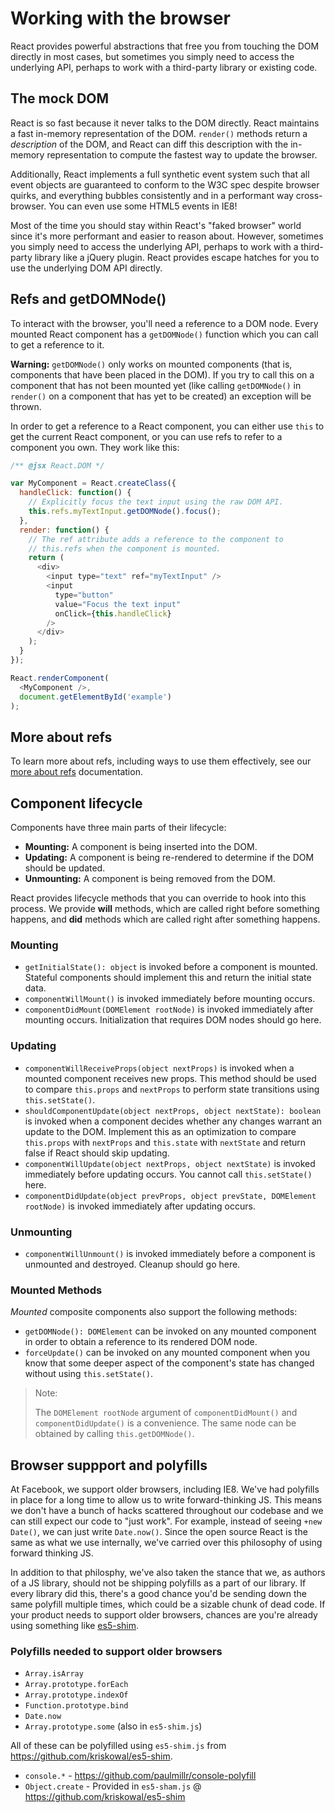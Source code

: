 # Working with the browser

React provides powerful abstractions that free you from touching the DOM directly in most cases, but sometimes you simply need to access the underlying API, perhaps to work with a third-party library or existing code.

## The mock DOM

React is so fast because it never talks to the DOM directly. React maintains a fast in-memory representation of the DOM. `render()` methods return a *description* of the DOM, and React can diff this description with the in-memory representation to compute the fastest way to update the browser.

Additionally, React implements a full synthetic event system such that all event objects are guaranteed to conform to the W3C spec despite browser quirks, and everything bubbles consistently and in a performant way cross-browser. You can even use some HTML5 events in IE8!

Most of the time you should stay within React's "faked browser" world since it's more performant and easier to reason about. However, sometimes you simply need to access the underlying API, perhaps to work with a third-party library like a jQuery plugin. React provides escape hatches for you to use the underlying DOM API directly.

## Refs and getDOMNode()

To interact with the browser, you'll need a reference to a DOM node. Every mounted React component has a `getDOMNode()` function which you can call to get a reference to it.

**Warning:** `getDOMNode()` only works on mounted components (that is, components that have been placed in the DOM). If you try to call this on a component that has not been mounted yet (like calling `getDOMNode()` in `render()` on a component that has yet to be created) an exception will be thrown.

In order to get a reference to a React component, you can either use `this` to get the current React component, or you can use refs to refer to a component you own. They work like this:

```javascript
/** @jsx React.DOM */

var MyComponent = React.createClass({
  handleClick: function() {
    // Explicitly focus the text input using the raw DOM API.
    this.refs.myTextInput.getDOMNode().focus();
  },
  render: function() {
    // The ref attribute adds a reference to the component to
    // this.refs when the component is mounted.
    return (
      <div>
        <input type="text" ref="myTextInput" />
        <input
          type="button"
          value="Focus the text input"
          onClick={this.handleClick}
        />
      </div>
    );
  }
});

React.renderComponent(
  <MyComponent />,
  document.getElementById('example')
);
```

## More about refs

To learn more about refs, including ways to use them effectively, see our [more about refs](./07.1-more-about-refs.md) documentation.

## Component lifecycle

Components have three main parts of their lifecycle:
- **Mounting:** A component is being inserted into the DOM.
- **Updating:** A component is being re-rendered to determine if the DOM should be updated.
- **Unmounting:** A component is being removed from the DOM.

React provides lifecycle methods that you can override to hook into this process. We provide **will** methods, which are called right before something happens, and **did** methods which are called right after something happens.

### Mounting

 - `getInitialState(): object` is invoked before a component is mounted. Stateful components should implement this and return the initial state data.
 - `componentWillMount()` is invoked immediately before mounting occurs.
 - `componentDidMount(DOMElement rootNode)` is invoked immediately after mounting occurs. Initialization that requires DOM nodes should go here.

### Updating

 - `componentWillReceiveProps(object nextProps)` is invoked when a mounted component receives new props. This method should be used to compare `this.props` and `nextProps` to perform state transitions using `this.setState()`.
 - `shouldComponentUpdate(object nextProps, object nextState): boolean` is invoked when a component decides whether any changes warrant an update to the DOM. Implement this as an optimization to compare `this.props` with `nextProps` and `this.state` with `nextState` and return false if React should skip updating.
 - `componentWillUpdate(object nextProps, object nextState)` is invoked immediately before updating occurs. You cannot call `this.setState()` here.
 - `componentDidUpdate(object prevProps, object prevState, DOMElement rootNode)` is invoked immediately after updating occurs.

### Unmounting

 - `componentWillUnmount()` is invoked immediately before a component is unmounted and destroyed. Cleanup should go here.

### Mounted Methods

_Mounted_ composite components also support the following methods:

 - `getDOMNode(): DOMElement` can be invoked on any mounted component in order to obtain a reference to its rendered DOM node.
 - `forceUpdate()` can be invoked on any mounted component when you know that some deeper aspect of the component's state has changed without using `this.setState()`.

> Note:
>
> The `DOMElement rootNode` argument of `componentDidMount()` and
> `componentDidUpdate()` is a convenience. The same node can be obtained by
> calling `this.getDOMNode()`.

## Browser suppport and polyfills

At Facebook, we support older browsers, including IE8. We've had polyfills in place for a long time to allow us to write forward-thinking JS. This means we don't have a bunch of hacks scattered throughout our codebase and we can still expect our code to "just work". For example, instead of seeing `+new Date()`, we can just write `Date.now()`. Since the open source React is the same as what we use internally, we've carried over this philosophy of using forward thinking JS.

In addition to that philosphy, we've also taken the stance that we, as authors of a JS library, should not be shipping polyfills as a part of our library. If every library did this, there's a good chance you'd be sending down the same polyfill multiple times, which could be a sizable chunk of dead code. If your product needs to support older browsers, chances are you're already using something like [es5-shim](https://github.com/kriskowal/es5-shim).


### Polyfills needed to support older browsers

* `Array.isArray`
* `Array.prototype.forEach`
* `Array.prototype.indexOf`
* `Function.prototype.bind`
* `Date.now`
* `Array.prototype.some` (also in `es5-shim.js`)

All of these can be polyfilled using `es5-shim.js` from https://github.com/kriskowal/es5-shim.

* `console.*` - https://github.com/paulmillr/console-polyfill
* `Object.create` - Provided in `es5-sham.js` @ https://github.com/kriskowal/es5-shim
